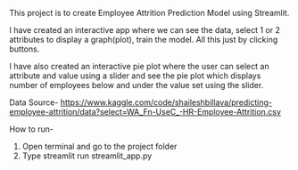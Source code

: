 This project is to create Employee Attrition Prediction Model using Streamlit.

I have created an interactive app where we can see the data, select 1 or 2 attributes to display a graph(plot), train the model. All this just by clicking buttons.

I have also created an interactive pie plot where the user can select an attribute and value using a slider and see the pie plot which displays number of employees below and under the value set using the slider.

Data Source- https://www.kaggle.com/code/shaileshbillava/predicting-employee-attrition/data?select=WA_Fn-UseC_-HR-Employee-Attrition.csv


How to run-
1. Open terminal and go to the project folder
2. Type streamlit run streamlit_app.py
